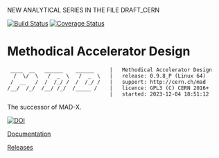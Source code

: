 NEW ANALYTICAL SERIES IN THE FILE DRAFT_CERN


[![Build Status](https://travis-ci.org/MethodicalAcceleratorDesign/MAD.svg?branch=master)](https://travis-ci.org/MethodicalAcceleratorDesign/MAD)
[![Coverage Status](https://coveralls.io/repos/github/MethodicalAcceleratorDesign/MAD/badge.svg?branch=master)](https://coveralls.io/github/MethodicalAcceleratorDesign/MAD?branch=master)

Methodical Accelerator Design
===

     ____  __   ______    ______     |   Methodical Accelerator Design
      /  \/  \   /  _  \   /  _  \   |   release: 0.9.8_P (Linux 64)
     /  __   /  /  /_/ /  /  /_/ /   |   support: http://cern.ch/mad
    /__/  /_/  /__/ /_/  /_____ /    |   licence: GPL3 (C) CERN 2016+
                                     |   started: 2023-12-04 18:51:12

The successor of MAD-X.



<a href="https://zenodo.org/doi/10.5281/zenodo.7428893"><img src="https://zenodo.org/badge/37848936.svg" alt="DOI"></a>


[Documentation](https://cern.ch/mad/releases/madng/html/)

[Releases](https://cern.ch/mad/releases/madng/) 
